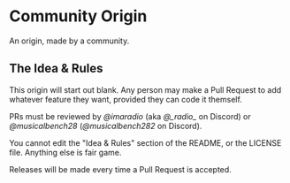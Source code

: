 # Community Origin
An origin, made by a community.

## The Idea & Rules
This origin will start out blank. Any person may make a Pull Request to add whatever feature they want, provided they can code it themself.

PRs must be reviewed by _@imaradio_ (aka _@\_radio\__ on Discord) or _@musicalbench28_ (_@musicalbench282_ on Discord).

You cannot edit the "Idea & Rules" section of the README, or the LICENSE file. Anything else is fair game.

Releases will be made every time a Pull Request is accepted.
